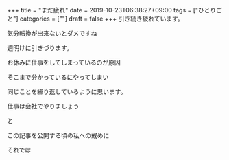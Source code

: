 +++
title = "まだ疲れ"
date = 2019-10-23T06:38:27+09:00
tags = ["ひとりごと"]
categories = [""]
draft = false
+++
引き続き疲れています。

気分転換が出来ないとダメですね

週明けに引きづります。

お休みに仕事をしてしまっているのが原因

そこまで分かっているにやってしまい

同じことを繰り返しているように思います。

仕事は会社でやりましょう

と

この記事を公開する頃の私への戒めに

それでは
